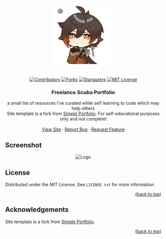 <a name="readme-top"></a>

<!-- PROJECT LOGO -->
<br />
<div align="center">
    <img src="imgs/200w.gif" alt="Logo">
  </a>
  <br />
  <br />

[![Contributors][contributors-shield]][contributors-url]
[![Forks][forks-shield]][forks-url]
[![Stargazers][stars-shield]][stars-url]
[![MIT License][license-shield]][license-url]

<h3 align="center">Freelance Scuba Portfolio</h3>

  <p align="center">
    a small list of resources i've curated while self learning to code which may help others
    <br />
    Site template is a fork from  <a href="https://github.com/sssain/simple-portfolio">Simple Portfolio</a>. For self-educational purposes only and not complete!
    <br />
    <br />
    <a href="https://sedaryildirim.github.io/junior-developer-resources/">View Site</a>
    ·
    <a href="https://github.com/sedaryildirim/junior-developer-resources/issues">Report Bug</a>
    ·
    <a href="https://github.com/sedaryildirim/junior-developer-resources/issues">Request Feature</a>
  </p>
</div>

<!-- SCREENSHOT -->

## Screenshot

<div align="center">
    <img src="imgs/Screenshot.png" alt="Logo">
</div>

<!-- LICENSE -->

## License

Distributed under the MIT License. See `LICENSE.txt` for more information.

<p align="right">(<a href="#readme-top">back to top</a>)</p>

<!-- ACKNOWLEDGEMENTS -->

## Acknowledgements

Site template is a fork from <a href="https://github.com/sssain/simple-portfolio">Simple Portfolio</a>.

<p align="right">(<a href="#readme-top">back to top</a>)</p>

<!-- MARKDOWN LINKS & IMAGES -->
<!-- https://www.markdownguide.org/basic-syntax/#reference-style-links -->

[contributors-shield]: https://img.shields.io/github/contributors/sedaryildirim/junior-developer-resources.svg?style=for-the-badge
[contributors-url]: https://github.com/sedaryildirim/junior-developer-resources/graphs/contributors
[forks-shield]: https://img.shields.io/github/forks/sedaryildirim/junior-developer-resources.svg?style=for-the-badge
[forks-url]: https://github.com/sedaryildirim/junior-developer-resources/network/members
[stars-shield]: https://img.shields.io/github/stars/sedaryildirim/junior-developer-resources.svg?style=for-the-badge
[stars-url]: https://github.com/sedaryildirim/junior-developer-resources/stargazers
[license-shield]: https://img.shields.io/github/license/sedaryildirim/junior-developer-resources.svg?style=for-the-badge
[license-url]: https://github.com/sedaryildirim/junior-developer-resources/blob/main/LICENSE.txt
[product-screenshot]: imgs/screenshot.png
